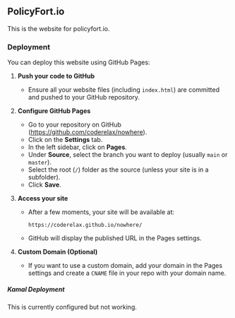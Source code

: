 ## PolicyFort.io

This is the website for policyfort.io.

### Deployment

You can deploy this website using GitHub Pages:

1. **Push your code to GitHub**
   - Ensure all your website files (including `index.html`) are committed and pushed to your GitHub repository.

2. **Configure GitHub Pages**
   - Go to your repository on GitHub (https://github.com/coderelax/nowhere).
   - Click on the **Settings** tab.
   - In the left sidebar, click on **Pages**.
   - Under **Source**, select the branch you want to deploy (usually `main` or `master`).
   - Select the root (`/`) folder as the source (unless your site is in a subfolder).
   - Click **Save**.

3. **Access your site**
   - After a few moments, your site will be available at:
     ```
     https://coderelax.github.io/nowhere/
     ```
   - GitHub will display the published URL in the Pages settings.

4. **Custom Domain (Optional)**
   - If you want to use a custom domain, add your domain in the Pages settings and create a `CNAME` file in your repo with your domain name.

##### Kamal Deployment

This is currently configured but not working.
